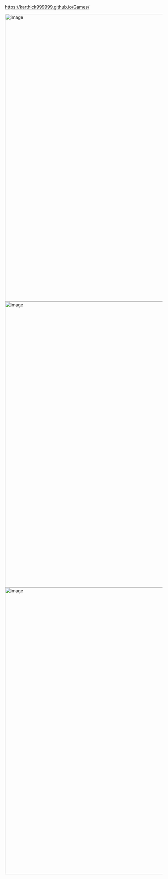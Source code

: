 https://karthick999999.github.io/Games/


<img width="1844" height="920" alt="image" src="https://github.com/user-attachments/assets/bf8d7d80-92a5-4efc-b733-a15c23739deb" />


<img width="1617" height="915" alt="image" src="https://github.com/user-attachments/assets/8da83d4a-1791-4a63-96bf-ffe130d08ad7" />


<img width="1819" height="918" alt="image" src="https://github.com/user-attachments/assets/09b32bfa-245c-4a62-a785-f72469ac5691" />

